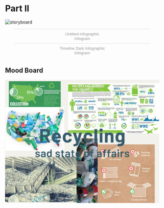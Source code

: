 # Part II #


![storyboard](storyboard.jpg)

<div class="flourish-embed flourish-chart" data-src="visualisation/7885881"><script src="https://public.flourish.studio/resources/embed.js"></script></div>

<div class="flourish-embed flourish-chart" data-src="visualisation/7886213"><script src="https://public.flourish.studio/resources/embed.js"></script></div>

<div class="flourish-embed flourish-chart" data-src="visualisation/7894006"><script src="https://public.flourish.studio/resources/embed.js"></script></div>

<div class="infogram-embed" data-id="08179543-3184-46e9-aa1e-83c4cf1b2961" data-type="interactive" data-title="Untitled infographic"></div><script>!function(e,i,n,s){var t="InfogramEmbeds",d=e.getElementsByTagName("script")[0];if(window[t]&&window[t].initialized)window[t].process&&window[t].process();else if(!e.getElementById(n)){var o=e.createElement("script");o.async=1,o.id=n,o.src="https://e.infogram.com/js/dist/embed-loader-min.js",d.parentNode.insertBefore(o,d)}}(document,0,"infogram-async");</script><div style="padding:8px 0;font-family:Arial!important;font-size:13px!important;line-height:15px!important;text-align:center;border-top:1px solid #dadada;margin:0 30px"><a href="https://infogram.com/08179543-3184-46e9-aa1e-83c4cf1b2961" style="color:#989898!important;text-decoration:none!important;" target="_blank">Untitled infographic</a><br><a href="https://infogram.com" style="color:#989898!important;text-decoration:none!important;" target="_blank" rel="nofollow">Infogram</a></div>

<div class="infogram-embed" data-id="ad28c510-e1e3-4edf-ac63-2417b319a14b" data-type="interactive" data-title="Timeline Dark Infographic"></div><script>!function(e,i,n,s){var t="InfogramEmbeds",d=e.getElementsByTagName("script")[0];if(window[t]&&window[t].initialized)window[t].process&&window[t].process();else if(!e.getElementById(n)){var o=e.createElement("script");o.async=1,o.id=n,o.src="https://e.infogram.com/js/dist/embed-loader-min.js",d.parentNode.insertBefore(o,d)}}(document,0,"infogram-async");</script><div style="padding:8px 0;font-family:Arial!important;font-size:13px!important;line-height:15px!important;text-align:center;border-top:1px solid #dadada;margin:0 30px"><a href="https://infogram.com/ad28c510-e1e3-4edf-ac63-2417b319a14b" style="color:#989898!important;text-decoration:none!important;" target="_blank">Timeline Dark Infographic</a><br><a href="https://infogram.com" style="color:#989898!important;text-decoration:none!important;" target="_blank" rel="nofollow">Infogram</a></div>

## Mood Board ##
![Recycling](Recycling.jpg)
